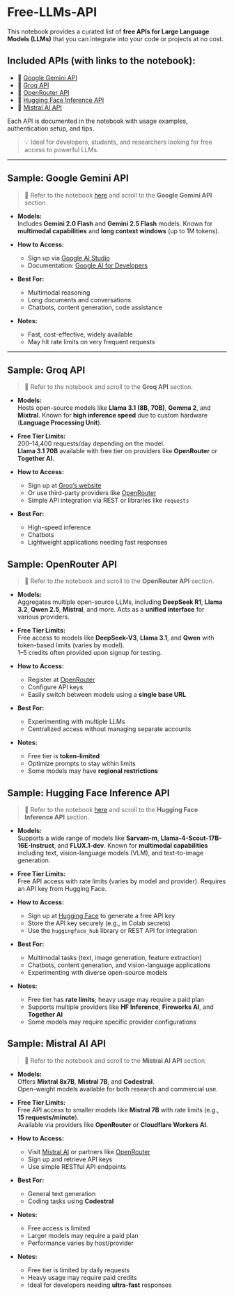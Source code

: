# Free-LLMs-API

This notebook provides a curated list of **free APIs for Large Language Models (LLMs)** that you can integrate into your code or projects at no cost.

## Included APIs (with links to the notebook):

- 🔷 [Google Gemini API](https://github.com/abdullahyasser0/Free-LLMS-api/blob/main/Gemeni_API_.ipynb)
- 🔷 [Groq API](https://github.com/abdullahyasser0/Free-LLMS-api/blob/main/groq_api.ipynb)
- 🔷 [OpenRouter API](https://github.com/abdullahyasser0/Free-LLMS-api/blob/main/OpenRouter_API.ipynb)
- 🔷 [Hugging Face Inference API](https://github.com/abdullahyasser0/Free-LLMS-api/blob/main/Hugging_Face_Inference_API_.ipynb)
- 🔷 [Mistral AI API](https://github.com/abdullahyasser0/Free-LLMS-api/blob/main/Mistral_AI_API_.ipynb)

Each API is documented in the notebook with usage examples, authentication setup, and tips.

> 💡 Ideal for developers, students, and researchers looking for free access to powerful LLMs.

---

## Sample: Google Gemini API

> 📍 Refer to the notebook [here](https://github.com/abdullahyasser0/Free-LLMS-api/blob/main/Gemeni_API_.ipynb) and scroll to the **Google Gemini API** section.

- **Models:**  
  Includes **Gemini 2.0 Flash** and **Gemini 2.5 Flash** models. Known for **multimodal capabilities** and **long context windows** (up to 1M tokens).

- **How to Access:**  
  - Sign up via [Google AI Studio](https://makersuite.google.com/app)  
  - Documentation: [Google AI for Developers](https://ai.google.dev)

- **Best For:**  
  - Multimodal reasoning  
  - Long documents and conversations  
  - Chatbots, content generation, code assistance

- **Notes:**  
  - Fast, cost-effective, widely available  
  - May hit rate limits on very frequent requests

---

## Sample: Groq API

> 📍 Refer to the notebook and scroll to the **Groq API** section.

- **Models:**  
  Hosts open-source models like **Llama 3.1 (8B, 70B)**, **Gemma 2**, and **Mixtral**. Known for **high inference speed** due to custom hardware (**Language Processing Unit**).

- **Free Tier Limits:**  
  200–14,400 requests/day depending on the model.  
  **Llama 3.1 70B** available with free tier on providers like **OpenRouter** or **Together AI**.

- **How to Access:**  
  - Sign up at [Groq’s website](https://console.groq.com/)  
  - Or use third-party providers like [OpenRouter](https://openrouter.ai/)  
  - Simple API integration via REST or libraries like `requests`

- **Best For:**  
  - High-speed inference  
  - Chatbots  
  - Lightweight applications needing fast responses
 

## Sample: OpenRouter API

> 📍 Refer to the notebook and scroll to the **OpenRouter API** section.

- **Models:**  
  Aggregates multiple open-source LLMs, including **DeepSeek R1**, **Llama 3.2**, **Qwen 2.5**, **Mistral**, and more. Acts as a **unified interface** for various providers.

- **Free Tier Limits:**  
  Free access to models like **DeepSeek-V3**, **Llama 3.1**, and **Qwen** with token-based limits (varies by model).  
  $1–$5 credits often provided upon signup for testing.

- **How to Access:**  
  - Register at [OpenRouter](https://openrouter.ai/)  
  - Configure API keys  
  - Easily switch between models using a **single base URL**

- **Best For:**  
  - Experimenting with multiple LLMs  
  - Centralized access without managing separate accounts

- **Notes:**  
  - Free tier is **token-limited**  
  - Optimize prompts to stay within limits  
  - Some models may have **regional restrictions**
 
## Sample: Hugging Face Inference API

> 📍 Refer to the notebook [here](https://github.com/abdullahyasser0/Free-LLMS-api/blob/main/Hugging_Face_Inference_API_.ipynb) and scroll to the **Hugging Face Inference API** section.

- **Models:**  
  Supports a wide range of models like **Sarvam-m**, **Llama-4-Scout-17B-16E-Instruct**, and **FLUX.1-dev**. Known for **multimodal capabilities** including text, vision-language models (VLM), and text-to-image generation.

- **Free Tier Limits:**  
  Free API access with rate limits (varies by model and provider). Requires an API key from Hugging Face.

- **How to Access:**  
  - Sign up at [Hugging Face](https://huggingface.co/settings/tokens) to generate a free API key  
  - Store the API key securely (e.g., in Colab secrets)  
  - Use the `huggingface_hub` library or REST API for integration  

- **Best For:**  
  - Multimodal tasks (text, image generation, feature extraction)  
  - Chatbots, content generation, and vision-language applications  
  - Experimenting with diverse open-source models  

- **Notes:**  
  - Free tier has **rate limits**; heavy usage may require a paid plan  
  - Supports multiple providers like **HF Inference**, **Fireworks AI**, and **Together AI**  
  - Some models may require specific provider configurations
 

## Sample: Mistral AI API

> 📍 Refer to the notebook and scroll to the **Mistral AI API** section.

- **Models:**  
  Offers **Mixtral 8x7B**, **Mistral 7B**, and **Codestral**.  
  Open-weight models available for both research and commercial use.

- **Free Tier Limits:**  
  Free API access to smaller models like **Mistral 7B** with rate limits (e.g., **15 requests/minute**).  
  Available via providers like **OpenRouter** or **Cloudflare Workers AI**.

- **How to Access:**  
  - Visit [Mistral AI](https://mistral.ai) or partners like [OpenRouter](https://openrouter.ai/)  
  - Sign up and retrieve API keys  
  - Use simple RESTful API endpoints

- **Best For:**  
  - General text generation  
  - Coding tasks using **Codestral**

- **Notes:**  
  - Free access is limited  
  - Larger models may require a paid plan  
  - Performance varies by host/provider

- **Notes:**  
  - Free tier is limited by daily requests  
  - Heavy usage may require paid credits  
  - Ideal for developers needing **ultra-fast** responses
